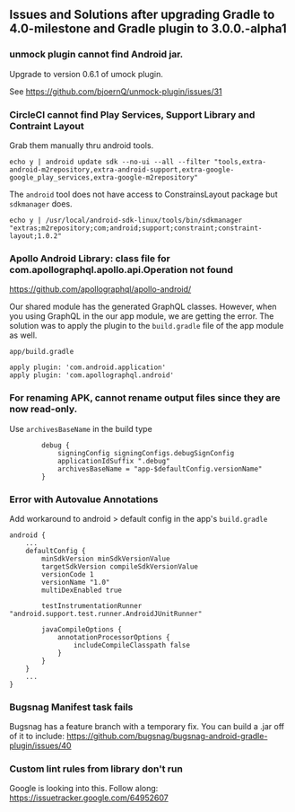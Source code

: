 ## Issues and Solutions after upgrading Gradle to 4.0-milestone and Gradle plugin to 3.0.0.-alpha1



### unmock plugin cannot find Android jar.

Upgrade to version 0.6.1 of umock plugin.

See https://github.com/bjoernQ/unmock-plugin/issues/31



### CircleCI cannot find Play Services, Support Library and Contraint Layout

Grab them manually thru android tools.

```
echo y | android update sdk --no-ui --all --filter "tools,extra-android-m2repository,extra-android-support,extra-google-google_play_services,extra-google-m2repository"
```
The `android` tool does not have access to ConstrainsLayout package but `sdkmanager` does.

```
echo y | /usr/local/android-sdk-linux/tools/bin/sdkmanager "extras;m2repository;com;android;support;constraint;constraint-layout;1.0.2"
```


### Apollo Android Library: class file for com.apollographql.apollo.api.Operation not found

https://github.com/apollographql/apollo-android/

Our shared module has the generated GraphQL classes. However, when you using GraphQL in the our app module, we are getting the error. The solution was to apply the plugin to the `build.gradle` file of the app module as well.

```
app/build.gradle

apply plugin: 'com.android.application'
apply plugin: 'com.apollographql.android'
```

### For renaming APK, cannot rename output files since they are now read-only.

Use `archivesBaseName` in the build type

```
        debug {
            signingConfig signingConfigs.debugSignConfig
            applicationIdSuffix ".debug"
            archivesBaseName = "app-$defaultConfig.versionName"
        }
```


### Error with Autovalue Annotations

Add workaround to android > default config in the app's `build.gradle`

```
android {
    ...
    defaultConfig {
        minSdkVersion minSdkVersionValue
        targetSdkVersion compileSdkVersionValue
        versionCode 1
        versionName "1.0"
        multiDexEnabled true

        testInstrumentationRunner "android.support.test.runner.AndroidJUnitRunner"

        javaCompileOptions {
            annotationProcessorOptions {
                includeCompileClasspath false
            }
        }
    }
    ...
}
```

### Bugsnag Manifest task fails

Bugsnag has a feature branch with a temporary fix. You can build a .jar off of it to include:
https://github.com/bugsnag/bugsnag-android-gradle-plugin/issues/40

### Custom lint rules from library don't run

Google is looking into this. Follow along: https://issuetracker.google.com/64952607
